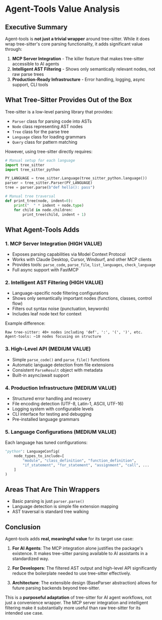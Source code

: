 # Agent-Tools Value Analysis

## Executive Summary

Agent-tools is **not just a trivial wrapper** around tree-sitter. While it does wrap tree-sitter's core parsing functionality, it adds significant value through:

1. **MCP Server Integration** - The killer feature that makes tree-sitter accessible to AI agents
2. **Intelligent AST Filtering** - Shows only semantically relevant nodes, not raw parse trees
3. **Production-Ready Infrastructure** - Error handling, logging, async support, CLI tools

## What Tree-Sitter Provides Out of the Box

Tree-sitter is a low-level parsing library that provides:

- `Parser` class for parsing code into ASTs
- `Node` class representing AST nodes  
- `Tree` class for the parse tree
- `Language` class for loading grammars
- `Query` class for pattern matching

However, using tree-sitter directly requires:

```python
# Manual setup for each language
import tree_sitter
import tree_sitter_python

PY_LANGUAGE = tree_sitter.Language(tree_sitter_python.language())
parser = tree_sitter.Parser(PY_LANGUAGE)
tree = parser.parse(b"def hello(): pass")

# Manual tree traversal
def print_tree(node, indent=0):
    print("  " * indent + node.type)
    for child in node.children:
        print_tree(child, indent + 1)
```

## What Agent-Tools Adds

### 1. MCP Server Integration (HIGH VALUE)
- Exposes parsing capabilities via Model Context Protocol
- Works with Claude Desktop, Cursor, Windsurf, and other MCP clients
- Provides tools: `parse_code`, `parse_file`, `list_languages`, `check_language`
- Full async support with FastMCP

### 2. Intelligent AST Filtering (HIGH VALUE)
- Language-specific node filtering configurations
- Shows only semantically important nodes (functions, classes, control flow)
- Filters out syntax noise (punctuation, keywords)
- Includes leaf node text for context

Example difference:
```
Raw tree-sitter: 40+ nodes including 'def', ':', '(', ')', etc.
Agent-tools: ~10 nodes focusing on structure
```

### 3. High-Level API (MEDIUM VALUE)
- Simple `parse_code()` and `parse_file()` functions
- Automatic language detection from file extensions
- Consistent `ParseResult` object with metadata
- Built-in async/await support

### 4. Production Infrastructure (MEDIUM VALUE)
- Structured error handling and recovery
- File encoding detection (UTF-8, Latin-1, ASCII, UTF-16)
- Logging system with configurable levels
- CLI interface for testing and debugging
- Pre-installed language grammars

### 5. Language Configurations (MEDIUM VALUE)
Each language has tuned configurations:
```python
"python": LanguageConfig(
    node_types_to_include=[
        "module", "class_definition", "function_definition",
        "if_statement", "for_statement", "assignment", "call", ...
    ]
)
```

## Areas That Are Thin Wrappers

- Basic parsing is just `parser.parse()`
- Language detection is simple file extension mapping
- AST traversal is standard tree walking

## Conclusion

Agent-tools adds **real, meaningful value** for its target use case:

1. **For AI Agents**: The MCP integration alone justifies the package's existence. It makes tree-sitter parsing available to AI assistants in a standardized way.

2. **For Developers**: The filtered AST output and high-level API significantly reduce the boilerplate needed to use tree-sitter effectively.

3. **Architecture**: The extensible design (BaseParser abstraction) allows for future parsing backends beyond tree-sitter.

This is a **purposeful adaptation** of tree-sitter for AI agent workflows, not just a convenience wrapper. The MCP server integration and intelligent filtering make it substantially more useful than raw tree-sitter for its intended use case.
